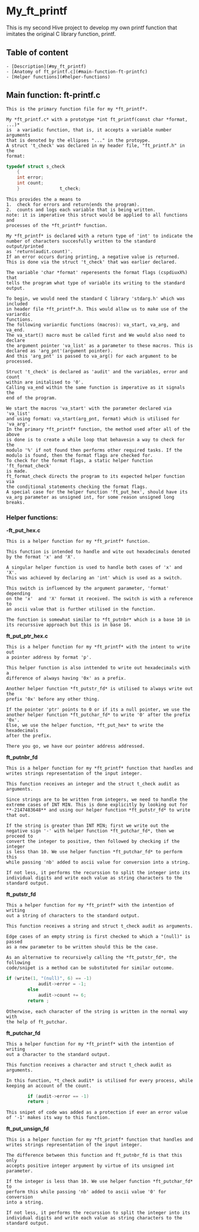 # My_ft_printf

This is my second Hive project to develop my own printf function that imitates the original C library function, printf.

## Table of content

	- [Description](#my_ft_printf)
	- [Anatomy of ft_printf.c](#main-function-ft-printfc)
	- [Helper functions](#helper-functions)

## Main function: ft-printf.c 

  	This is the primary function file for my *ft_printf*.

	My *ft_printf.c* with a prototype *int ft_printf(const char *format, ...)*
	is	a variadic function, that is, it accepts a variable	number arguments 
	that is denoted by the ellipses "..." in the protoype.
	A struct 't_check' was declared in my header file, "ft_printf.h" in the 
	format:
	
```C
typedef struct s_check
	{
	int	error;
	int	count;
	}				t_check;

```	
	
	This provides the a means to 
	1.	check for errors and return(ends the program).
	2.	counts and logs each variable that is being written.
	note: it is imperative this struct would be applied to all functions and 
	processes of the *ft_printf* function.
	
	My *ft_printf* is declared with a return type of 'int' to indicate the
	number of characters succesfully written to the standard output/printed
	as 'return(audit.count)'.
	If an error occurs during printing, a negative value is returned.
	This is done via the struct 't_check' that was earlier declared.

	The variable 'char *format' reperesents the format flags (cspdiuxX%) that
	tells the program what type of variable its writing to the standard output.

	To begin, we would need the standard C library 'stdarg.h' which was included
	in header file *ft_printf*.h. This would allow us to make use of the variardic
	functions.
	The following variardic functions (macros): va_start, va_arg, and va_end.
	The va_start() macro must be called first and We would also need to declare
	the argument pointer 'va_list' as a parameter to these macros. This is 
	declared as 'arg_pnt'(argument pointer).
	And this 'arg_pnt' is passed to va_arg() for each argument to be processed.
	
	Struct 't_check' is declared as 'audit' and the variables, error and count
	within are initalised to '0'.
	Calling va_end within the same function is imperative as it signals the
	end of the program.
	
	We start the macros 'va_start' with the parameter declared via 'va_list' 
	and using format: va_start(arg_pnt, format) which is utilised for 'va_arg'.
	In the primary *ft_printf* function, the method used after all of the above
	is done is to create a while loop that behavesin a way to check for the 
	modulo '%' if not found then performs other required tasks. If the 
	modulo is found, then the format flags are checked for.
	To check for the format flags, a static helper function 'ft_format_check'
	is made.
	ft_format_check directs the program to its expected helper function via
	the conditional statements checking the format flags.
	A special case for the helper function 'ft_put_hex', should have its 
	va_arg parameter as unsigned int, for some reason unsigned long breaks.

 
### Helper functions:

**-ft_put_hex.c**

  	This is a helper function for my *ft_printf* function.
  
	This function is intended to handle and wite out hexadecimals denoted
	by the format 'x' and 'X'.
 
	A singular helper function is used to handle both cases of 'x' and 'X'.
	This was achieved by declaring an 'int' which is used as a switch.
 
	This switch is influenced by the argument parameter, 'format' depending 
	on the 'x'	and 'X' format it received. The switch is with a reference to 
	an ascii value that is further utilised in the function.
 
	The function is somewhat similar to *ft_putnbr* which is a base 10 in 
	its recurssive approach but	this is in base 16.



**ft_put_ptr_hex.c**

  	This is a helper function for my *ft_printf* with the intent to write out 
	a pointer address by format 'p'.
 
	This helper function is also inttended to write out hexadecimals with a 
	difference of always having '0x' as a prefix.
 
	Another helper function *ft_putstr_fd* is utilised to always write out the 
	prefix '0x' before any other thing.
 
	If the pointer 'ptr' points to 0 or if its a null pointer, we use the 
	another helper function *ft_putchar_fd* to write '0' after the prefix '0x'.
	Else, we use the helper function, *ft_put_hex* to write the hexadecimals 
	after the prefix.
 
	There you go, we have our pointer address addressed. 



**ft_putnbr_fd**

	This is a helper function for my *ft_printf* function that handles and 
	writes strings representation of the input integer.

	This function receives an integer and the struct t_check audit as arguments.

	Since strings are to be written from integers, we need to handle the 
	extreme cases of INT MIN. This is done explicitly by looking out for 
	**-2147483648** and using our helper function *ft_putstr_fd* to write 
	that out.

	If the string is greater than INT MIN; first we write out the 
	negative sign '-' with helper function *ft_putchar_fd*, then we proceed to 
	convert the integer to positive, then followed by checking if the integer
	is less than 10. We use helper function *ft_putchar_fd* to perform this 
	while passing 'nb' added to ascii value for conversion into a string.

	If not less, it performs the recurssion to split the integer into its
	individual digits and write each value as string characters to the 
	standard output.



**ft_putstr_fd**

	This a helper function for my *ft_printf* with the intention of writing
	out a string of characters to the standard output.
	
	This function receives a string and struct t_check audit as arguments.
	
	Edge cases of an empty string is first checked to which a "(null)" is passed
	as a new parameter to be written should this be the case.
	
	As an alternative to recursively calling the *ft_putstr_fd*, the following 
	code/snipet is a method can be substituted for similar outcome.
	
``` C
if (write(1, "(null)", 6) == -1)
			audit->error = -1;
		else
			audit->count += 6;
		return ;
```
		
	
	Otherwise, each character of the string is written in the normal way with
	the help of ft_putchar.



**ft_putchar_fd**

	This a helper function for my *ft_printf* with the intention of writing
	out a character to the standard output.
	
	This function receives a character and struct t_check audit as arguments.
	
	In this function, *t_check audit* is utilised for every process, while
	keeping an account of the count.
	
```C
		if (audit->error == -1)
		return ;
```
		
	This snipet of code was added as a protection if ever an error value 
	of '-1' makes its way to this function.



**ft_put_unsign_fd**

	This is a helper function for my *ft_printf* function that handles and 
	writes strings representation of the input integer.
	
	The difference between this function and ft_putnbr_fd is that this only 
	accepts positive integer argument by virtue of its unsigned int parameter.
	
	If the integer is less than 10. We use helper function *ft_putchar_fd* to 
	perform this while passing 'nb' added to ascii value '0' for conversion 
	into a string.

	If not less, it performs the recurssion to split the integer into its
	individual digits and write each value as string characters to the 
	standard output.

